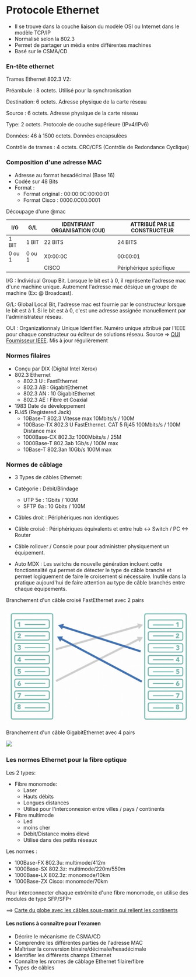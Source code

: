 # **Protocole Ethernet**



- Il se trouve dans la couche liaison du modèle OSI ou Internet dans le modèle TCP/IP
- Normalisé selon la 802.3
- Permet de partager un média entre différentes machines
- Basé sur le CSMA/CD



### En-tête ethernet

Trames Ethernet 802.3 V2:

Préambule : 8 octets. Utilisé pour la synchronisation

Destination: 6 octets. Adresse physique de la carte réseau

Source : 6 octets. Adresse physique de la carte réseau

Type: 2 octets. Protocole de couche supérieure (IPv4/IPv6)

Données: 46 à 1500 octets. Données encapsulées

Contrôle de trames : 4 octets. CRC/CFS (Contrôle de Redondance Cyclique)



### Composition d'une adresse MAC

- Adresse au format hexadécimal (Base 16)
- Codée sur 48 Bits
- Format : 
  - Format original : 00:00:0C:00:00:01
  - Format Cisco : 0000.0C00.0001

Découpage d'une @mac

| I/G    | G/L    | IDENTIFIANT ORGANISATION (OUI) | ATTRIBUÉ PAR LE CONSTRUCTEUR |
| ------ | ------ | ------------------------------ | ---------------------------- |
| 1 BIT  | 1 BIT  | 22 BITS                        | 24 BITS                      |
| 0 ou 1 | 0 ou 1 | X0:00:0C                       | 00:00:01                     |
|        |        | CISCO                          | Périphérique spécifique      |

I/G : Individual Group Bit. Lorsque le bit est à 0, il représente l'adresse mac d'une machine unique. Autrement l'adresse mac désique un groupe de machine (Ex: @ Broadcast).

G/L: Global Local Bit, l'adresse mac est fournie par le constructeur lorsque le bit est à 1. Si le bit est à 0, c'est une adresse assignée manuellement par l'administrateur réseau.  

OUI : Organizationnaly Unique Identifier. Numéro unique attribué par l'IEEE pour chaque constructeur ou éditeur de solutions réseau. Source => [OUI Fournisseur IEEE](https://standards-oui.ieee.org/oui/oui.txt). Mis à jour régulièrement





### Normes filaires

- Conçu par DIX (Digital Intel Xerox) 
- 802.3 Ethernet
  - 802.3 U : FastEthernet
  - 802.3 AB : GigabitEthernet
  - 802.3 AN : 10 GigabitEthernet
  - 802.3 AE : Fibre et Coaxial
- 1983 Date de développement
- RJ45 (Registered Jack)
  - 10Base-T 802.3 Vitesse max 10Mbits/s / 100M
  - 100Base-TX 802.3 U FastEthernet. CAT 5 Rj45 100Mbits/s / 100M Distance max
  - 1000Base-CX 802.3z 1000Mbits/s / 25M 
  - 1000Base-T 802.3ab 1Gb/s / 100M max
  - 10Base-T 802.3an 10Gb/s 100M max



### Normes de câblage

- 3 Types de câbles Ethernet:

- Catégorie : Débit/Blindage
  - UTP 5e : 1Gbits / 100M
  - SFTP 6a : 10 Gbits / 100M
- Câbles droit : Périphériques non identiques
- Câble croisé : Périphériques équivalents et entre hub <-> Switch / PC <-> Router
- Câble rollover / Console pour pour administrer physiquement un équipement.
- Auto MDX : Les switchs de nouvelle génération incluent cette fonctionnalité qui permet de détecter le type de câble branché et permet logiquement de faire le croisement si nécessaire. Inutile dans la pratique aujourd'hui de faire attention au type de câble branchés entre chaque équipements.

Branchement d'un câble croisé FastEthernet avec 2 pairs

![](img/croisement-FE.png)



Branchement d'un câble GigabitEthernet avec 4 pairs 

![](/Users/loulax/Documents/GitHub/ccna/chap2/img/Croisement-GE.png)









### Les normes Ethernet pour la fibre optique

Les 2 types:

- Fibre monomode:
  - Laser
  - Hauts débits
  - Longues distances
  - Utilisé pour l'interconnexion entre villes / pays / continents
- Fibre multimode
  - Led
  - moins cher 
  - Débit/Distance moins élevé
  - Utilisé dans des petits réseaux



Les normes :

- 100Base-FX 802.3u: multimode/412m
- 1000Base-SX 802.3z: multimode/220m/550m
- 1000Base-LX 802.3z: monomode/10km
- 1000Base-ZX Cisco: monomode/70km

Pour interconnecter chaque extrémité d'une fibre monomode, on utilise des modules de type SFP/SFP+

==>  [Carte du globe avec les câbles sous-marin qui relient les continents](https://submarine-cable-map-2023.telegeography.com/)







#### Les notions à connaître pour l'examen

- Décrire le mécanisme de CSMA/CD
- Comprendre les différentes parties de l'adresse MAC
- Maîtriser la conversion binaire/décimale/hexadécimale
- Identifier les différents champs Ethernet
- Connaître les nromes de câblage Ethernet filaire/fibre
- Types de câbles


